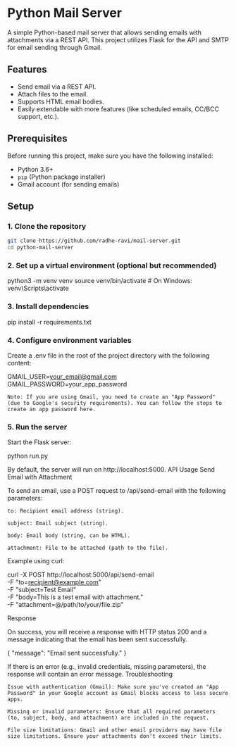 # Python Mail Server

A simple Python-based mail server that allows sending emails with attachments via a REST API. This project utilizes Flask for the API and SMTP for email sending through Gmail.

## Features

- Send email via a REST API.
- Attach files to the email.
- Supports HTML email bodies.
- Easily extendable with more features (like scheduled emails, CC/BCC support, etc.).

## Prerequisites

Before running this project, make sure you have the following installed:

- Python 3.6+
- `pip` (Python package installer)
- Gmail account (for sending emails)

## Setup

### 1. Clone the repository

```bash
git clone https://github.com/radhe-ravi/mail-server.git
cd python-mail-server
```

### 2. Set up a virtual environment (optional but recommended)

python3 -m venv venv
source venv/bin/activate  # On Windows: venv\Scripts\activate

### 3. Install dependencies

pip install -r requirements.txt

### 4. Configure environment variables

Create a .env file in the root of the project directory with the following content:

GMAIL_USER=your_email@gmail.com
GMAIL_PASSWORD=your_app_password

    Note: If you are using Gmail, you need to create an "App Password" (due to Google's security requirements). You can follow the steps to create an app password here.

### 5. Run the server

Start the Flask server:

python run.py

By default, the server will run on http://localhost:5000.
API Usage
Send Email with Attachment

To send an email, use a POST request to /api/send-email with the following parameters:

    to: Recipient email address (string).

    subject: Email subject (string).

    body: Email body (string, can be HTML).

    attachment: File to be attached (path to the file).

Example using curl:

curl -X POST http://localhost:5000/api/send-email \
  -F "to=recipient@example.com" \
  -F "subject=Test Email" \
  -F "body=This is a test email with attachment." \
  -F "attachment=@/path/to/your/file.zip"

Response

On success, you will receive a response with HTTP status 200 and a message indicating that the email has been sent successfully.

{
  "message": "Email sent successfully."
}

If there is an error (e.g., invalid credentials, missing parameters), the response will contain an error message.
Troubleshooting

    Issue with authentication (Gmail): Make sure you've created an "App Password" in your Google account as Gmail blocks access to less secure apps.

    Missing or invalid parameters: Ensure that all required parameters (to, subject, body, and attachment) are included in the request.

    File size limitations: Gmail and other email providers may have file size limitations. Ensure your attachments don't exceed their limits.